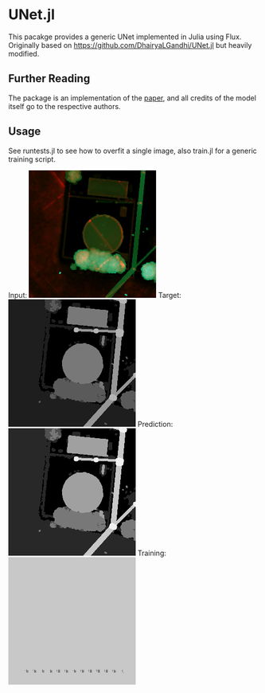 # UNet.jl

This pacakge provides a generic UNet implemented in Julia using Flux. Originally based on https://github.com/DhairyaLGandhi/UNet.jl but heavily modified. 

## Further Reading
The package is an implementation of the [paper](https://arxiv.org/pdf/1505.04597.pdf), and all credits of the model itself go to the respective authors.

## Usage

See runtests.jl to see how to overfit a single image, also train.jl for a generic training script.

Input: ![GitHub Logo](/test/testdata/input.png)
Target: ![GitHub Logo](/test/testdata/target.png)
Prediction: ![GitHub Logo](/test/testdata/prediction.png)
Training: ![GitHub Logo](/test/testdata/training.gif)